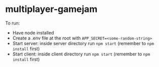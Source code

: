 # multiplayer-gamejam

To run:
 - Have node installed
 - Create a .env file at the root with `APP_SECRET=<some-random-string>`
 - Start server: inside server directory run `npm start` (remember to `npm install` first)
 - Start client: inside client directory run `npm start` (remember to `npm install` first)
